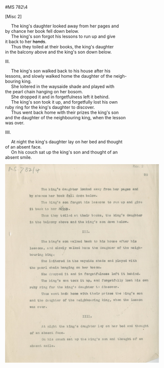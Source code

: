 #MS 782\4

[Misc 2]

&nbsp;&nbsp;&nbsp;&nbsp;&nbsp;The king's daughter looked away from her pages and \
by chance her book fell down below. \
&nbsp;&nbsp;&nbsp;&nbsp;&nbsp;The king's son forgot his lessons to run up and give \
it back to her ~~hands~~. \
&nbsp;&nbsp;&nbsp;&nbsp;&nbsp;Thus they toiled at their books, the king's daughter \
in the balcony above and the king's son down below. 

III. 

&nbsp;&nbsp;&nbsp;&nbsp;&nbsp;The king's son walked back to his house after his \
lessons, and slowly walked home the daughter of the neigh- \
bouring king. \
&nbsp;&nbsp;&nbsp;&nbsp;&nbsp;She loitered in the waysaide shade and played with \
the pearl chain hanging on her bosom. \
&nbsp;&nbsp;&nbsp;&nbsp;&nbsp;She dropped it and in forgetfulness left it behind. \
&nbsp;&nbsp;&nbsp;&nbsp;&nbsp;The king's son took it up, and forgetfully lost his own \
ruby ring for the king's daughter to discover. \
&nbsp;&nbsp;&nbsp;&nbsp;&nbsp;Thus went back home with their prizes the king's son \
and the daughter of the neighbouring king, when the lesson \
was over. 
 
IIII. 

&nbsp;&nbsp;&nbsp;&nbsp;&nbsp;At night the king's daughter lay on her bed and thought \
of an absent face. \
&nbsp;&nbsp;&nbsp;&nbsp;&nbsp;On his couch sat up the king's son and thought of an \
absent smile. 

![p2](MS782_4-002.jpg)